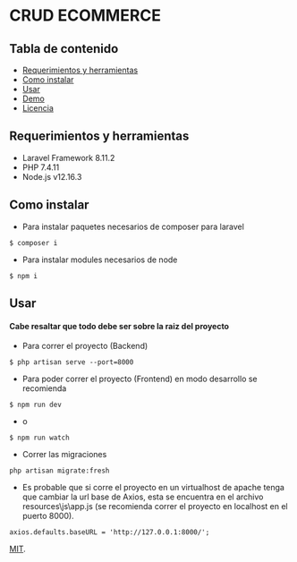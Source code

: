 # CRUD ECOMMERCE

## Tabla de contenido

* [Requerimientos y herramientas](#requerimientos-y-herramientas)
* [Como instalar](#como-instalar)
* [Usar](#usar)
* [Demo](#demo)
* [Licencia](#licencia)

## Requerimientos y herramientas

* Laravel Framework 8.11.2
* PHP 7.4.11
* Node.js v12.16.3

## Como instalar

* Para instalar paquetes necesarios de composer para laravel
```
$ composer i
```

* Para instalar modules necesarios de node
```
$ npm i
```

## Usar
#### Cabe resaltar que todo debe ser sobre la raiz del proyecto
* Para correr el proyecto (Backend)
```
$ php artisan serve --port=8000
```

* Para poder correr el proyecto (Frontend) en modo desarrollo se recomienda
```
$ npm run dev
```

* o

```
$ npm run watch
```

* Correr las migraciones
```
php artisan migrate:fresh
```

* Es probable que si corre el proyecto en un virtualhost de apache tenga que cambiar la url base de Axios, esta se encuentra en el archivo resources\js\app.js (se recomienda correr el proyecto en localhost en el puerto 8000).

```
axios.defaults.baseURL = 'http://127.0.0.1:8000/';
```

[MIT](LICENSE).
